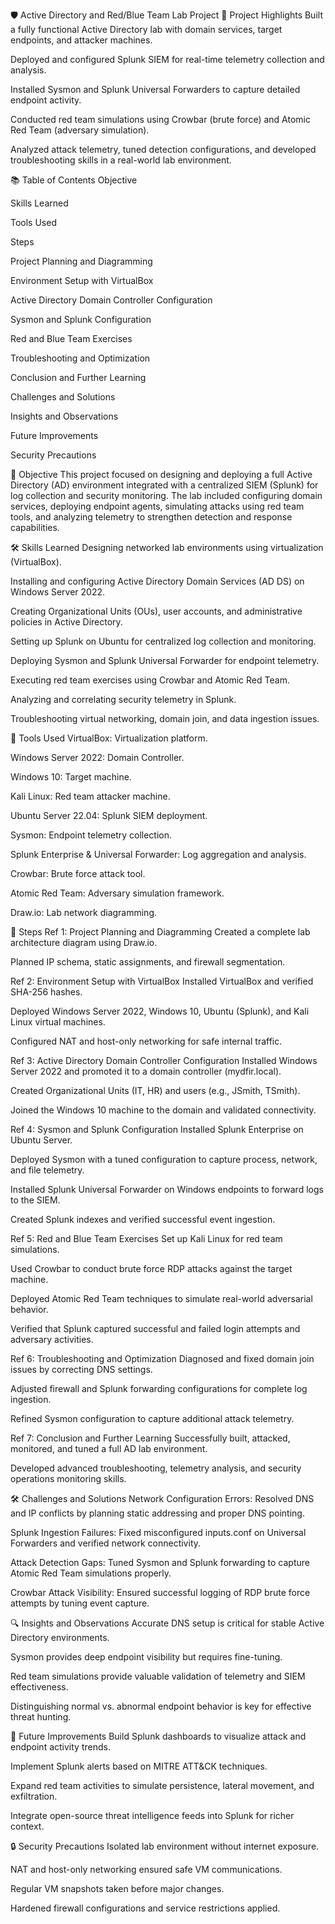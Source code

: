 🛡️ Active Directory and Red/Blue Team Lab Project
🚀 Project Highlights
Built a fully functional Active Directory lab with domain services, target endpoints, and attacker machines.

Deployed and configured Splunk SIEM for real-time telemetry collection and analysis.

Installed Sysmon and Splunk Universal Forwarders to capture detailed endpoint activity.

Conducted red team simulations using Crowbar (brute force) and Atomic Red Team (adversary simulation).

Analyzed attack telemetry, tuned detection configurations, and developed troubleshooting skills in a real-world lab environment.

📚 Table of Contents
Objective

Skills Learned

Tools Used

Steps

Project Planning and Diagramming

Environment Setup with VirtualBox

Active Directory Domain Controller Configuration

Sysmon and Splunk Configuration

Red and Blue Team Exercises

Troubleshooting and Optimization

Conclusion and Further Learning

Challenges and Solutions

Insights and Observations

Future Improvements

Security Precautions

🎯 Objective
This project focused on designing and deploying a full Active Directory (AD) environment integrated with a centralized SIEM (Splunk) for log collection and security monitoring. The lab included configuring domain services, deploying endpoint agents, simulating attacks using red team tools, and analyzing telemetry to strengthen detection and response capabilities.

🛠️ Skills Learned
Designing networked lab environments using virtualization (VirtualBox).

Installing and configuring Active Directory Domain Services (AD DS) on Windows Server 2022.

Creating Organizational Units (OUs), user accounts, and administrative policies in Active Directory.

Setting up Splunk on Ubuntu for centralized log collection and monitoring.

Deploying Sysmon and Splunk Universal Forwarder for endpoint telemetry.

Executing red team exercises using Crowbar and Atomic Red Team.

Analyzing and correlating security telemetry in Splunk.

Troubleshooting virtual networking, domain join, and data ingestion issues.

🧰 Tools Used
VirtualBox: Virtualization platform.

Windows Server 2022: Domain Controller.

Windows 10: Target machine.

Kali Linux: Red team attacker machine.

Ubuntu Server 22.04: Splunk SIEM deployment.

Sysmon: Endpoint telemetry collection.

Splunk Enterprise & Universal Forwarder: Log aggregation and analysis.

Crowbar: Brute force attack tool.

Atomic Red Team: Adversary simulation framework.

Draw.io: Lab network diagramming.

📝 Steps
Ref 1: Project Planning and Diagramming
Created a complete lab architecture diagram using Draw.io.

Planned IP schema, static assignments, and firewall segmentation.

Ref 2: Environment Setup with VirtualBox
Installed VirtualBox and verified SHA-256 hashes.

Deployed Windows Server 2022, Windows 10, Ubuntu (Splunk), and Kali Linux virtual machines.

Configured NAT and host-only networking for safe internal traffic.

Ref 3: Active Directory Domain Controller Configuration
Installed Windows Server 2022 and promoted it to a domain controller (mydfir.local).

Created Organizational Units (IT, HR) and users (e.g., JSmith, TSmith).

Joined the Windows 10 machine to the domain and validated connectivity.

Ref 4: Sysmon and Splunk Configuration
Installed Splunk Enterprise on Ubuntu Server.

Deployed Sysmon with a tuned configuration to capture process, network, and file telemetry.

Installed Splunk Universal Forwarder on Windows endpoints to forward logs to the SIEM.

Created Splunk indexes and verified successful event ingestion.

Ref 5: Red and Blue Team Exercises
Set up Kali Linux for red team simulations.

Used Crowbar to conduct brute force RDP attacks against the target machine.

Deployed Atomic Red Team techniques to simulate real-world adversarial behavior.

Verified that Splunk captured successful and failed login attempts and adversary activities.

Ref 6: Troubleshooting and Optimization
Diagnosed and fixed domain join issues by correcting DNS settings.

Adjusted firewall and Splunk forwarding configurations for complete log ingestion.

Refined Sysmon configuration to capture additional attack telemetry.

Ref 7: Conclusion and Further Learning
Successfully built, attacked, monitored, and tuned a full AD lab environment.

Developed advanced troubleshooting, telemetry analysis, and security operations monitoring skills.

🛠️ Challenges and Solutions
Network Configuration Errors: Resolved DNS and IP conflicts by planning static addressing and proper DNS pointing.

Splunk Ingestion Failures: Fixed misconfigured inputs.conf on Universal Forwarders and verified network connectivity.

Attack Detection Gaps: Tuned Sysmon and Splunk forwarding to capture Atomic Red Team simulations properly.

Crowbar Attack Visibility: Ensured successful logging of RDP brute force attempts by tuning event capture.

🔍 Insights and Observations
Accurate DNS setup is critical for stable Active Directory environments.

Sysmon provides deep endpoint visibility but requires fine-tuning.

Red team simulations provide valuable validation of telemetry and SIEM effectiveness.

Distinguishing normal vs. abnormal endpoint behavior is key for effective threat hunting.

🚀 Future Improvements
Build Splunk dashboards to visualize attack and endpoint activity trends.

Implement Splunk alerts based on MITRE ATT&CK techniques.

Expand red team activities to simulate persistence, lateral movement, and exfiltration.

Integrate open-source threat intelligence feeds into Splunk for richer context.

🔒 Security Precautions
Isolated lab environment without internet exposure.

NAT and host-only networking ensured safe VM communications.

Regular VM snapshots taken before major changes.

Hardened firewall configurations and service restrictions applied.
